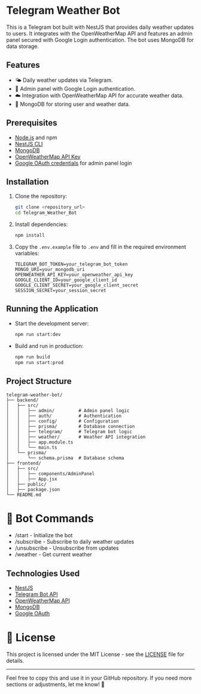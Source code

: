 # Telegram Weather Bot

This is a Telegram bot built with NestJS that provides daily weather updates to users. It integrates with the OpenWeatherMap API and features an admin panel secured with Google Login authentication. The bot uses MongoDB for data storage.

## Features
- 🌤️ Daily weather updates via Telegram.
- 🔑 Admin panel with Google Login authentication.
- ☁️ Integration with OpenWeatherMap API for accurate weather data.
- 💾 MongoDB for storing user and weather data.

## Prerequisites
- [Node.js](https://nodejs.org/) and npm
- [NestJS CLI](https://docs.nestjs.com/cli/overview)
- [MongoDB](https://www.mongodb.com/)
- [OpenWeatherMap API Key](https://openweathermap.org/api)
- [Google OAuth credentials](https://console.cloud.google.com/) for admin panel login

## Installation
1. Clone the repository:
    ```bash
    git clone <repository_url>
    cd Telegram_Weather_Bot
    ```
2. Install dependencies:
    ```bash
    npm install
    ```
3. Copy the `.env.example` file to `.env` and fill in the required environment variables:
    ```env
    TELEGRAM_BOT_TOKEN=your_telegram_bot_token
    MONGO_URI=your_mongodb_uri
    OPENWEATHER_API_KEY=your_openweather_api_key
    GOOGLE_CLIENT_ID=your_google_client_id
    GOOGLE_CLIENT_SECRET=your_google_client_secret
    SESSION_SECRET=your_session_secret
    ```

## Running the Application
- Start the development server:
    ```bash
    npm run start:dev
    ```
- Build and run in production:
    ```bash
    npm run build
    npm run start:prod
    ```

## Project Structure
```
telegram-weather-bot/
├── backend/
│   ├── src/
│   │   ├── admin/         # Admin panel logic
│   │   ├── auth/          # Authentication
│   │   ├── config/        # Configuration
│   │   ├── prisma/        # Database connection
│   │   ├── telegram/      # Telegram bot logic
│   │   ├── weather/       # Weather API integration
│   │   ├── app.module.ts
│   │   └── main.ts
│   └── prisma/
│       └── schema.prisma  # Database schema
├── frontend/
│   ├── src/
│   │   ├── components/AdminPanel
│   │   ├── App.jsx
│   ├── public/
│   ├── package.json
└── README.md
```
# 🤖 Bot Commands

- /start - Initialize the bot
- /subscribe <city> - Subscribe to daily weather updates
- /unsubscribe - Unsubscribe from updates
- /weather <city> - Get current weather

## Technologies Used
- [NestJS](https://nestjs.com/)
- [Telegram Bot API](https://core.telegram.org/bots/api)
- [OpenWeatherMap API](https://openweathermap.org/api)
- [MongoDB](https://www.mongodb.com/)
- [Google OAuth](https://developers.google.com/identity)

# 📄 License

This project is licensed under the MIT License - see the [LICENSE](LICENSE) file for details.

---

Feel free to copy this and use it in your GitHub repository. If you need more sections or adjustments, let me know! 🚀


